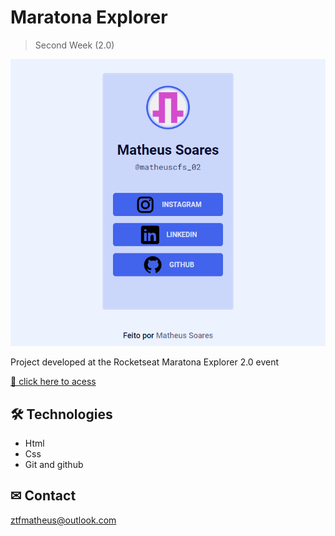 # Maratona Explorer 

> Second Week (2.0)

![preview](./assets/preview.png)

Project developed at the Rocketseat Maratona Explorer 2.0 event

[ 🔗 click here to acess](https://agilitytzx.github.io/maratona-explorer-2.0/)


## 🛠 Technologies

- Html
- Css
- Git and github

## ✉ Contact

ztfmatheus@outlook.com
